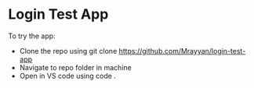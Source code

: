 # Login Test App

To try the app:
* Clone the repo using git clone https://github.com/Mrayyan/login-test-app 
* Navigate to repo folder in machine
* Open in VS code using code .
